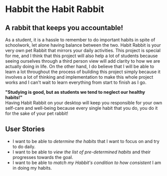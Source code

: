 # Habbit the Habit Rabbit

## A rabbit that keeps you accountable!

As a student, it is a hassle to remember to do important habits
in spite of schoolwork, let alone having balance between the two.
Habit Rabbit is your very own pet Rabbit that mirrors your daily activities.
This project is special for me, and I think that this project will also help a lot of students
because seeing ourselves through a third person view will add clarity to how we are actually doing in life.
On the other hand, I do believe that I will be able to learn a lot throughout the process
of building this project simply because it involves a lot of thinking and implementation
to make this whole project works and I can't wait to learn everything from start to finish as I go.  

**"Studying is good, but as students we tend to neglect our healthy habits!"**  
Having Habit Rabbit on your desktop will keep you responsible for your own self-care and well-being
because every single habit that you do, you do it for the sake of your pet rabbit!


## User Stories
* I want to be able to _determine the habits_ that I want to focus on and try to do daily.
* I want to be able to _view the list of pre-determined habits_ and their progresses towards the goal.
* I want to be able to _match my Habbit's condition to how consistent_ I am in doing my habits.